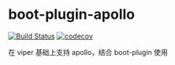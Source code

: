 # boot-plugin-apollo

[![Build Status](https://github.com/jsmzr/boot-plugin-apollo/workflows/Run%20Tests/badge.svg?branch=main)](https://github.com/jsmzr/boot-plugin-apollo/actions?query=branch%3Amain)
[![codecov](https://codecov.io/gh/jsmzr/boot-plugin-apollo/branch/main/graph/badge.svg?token=HNQCAN3UVR)](https://codecov.io/gh/jsmzr/boot-plugin-apollo)


在 viper 基础上支持 apollo，结合 boot-plugin 使用
